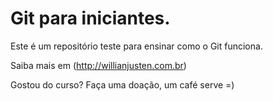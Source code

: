 # Git para iniciantes.

Este é um repositório teste para ensinar como o Git funciona.

Saiba mais em (http://willianjusten.com.br)

Gostou do curso? Faça uma doação, um café serve =)
